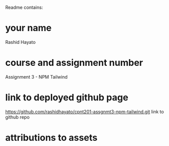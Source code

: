 
Readme contains:
# your name
Rashid Hayato
# course and assignment number
Assignment 3 - NPM Tailwind
# link to deployed github page
https://github.com/rashidhayato/cpnt201-assgnmt3-npm-tailwind.git
link to github repo

# attributions to assets

